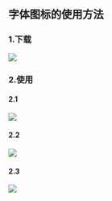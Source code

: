 ## 字体图标的使用方法

### 1.下载

![](http://47.103.65.182/markdown/001.gif)



### 2.使用

#### 2.1

![](http://47.103.65.182/markdown/017.png)

#### 2.2

![](http://47.103.65.182/markdown/018.png)

#### 2.3

![](http://47.103.65.182/markdown/019.png)